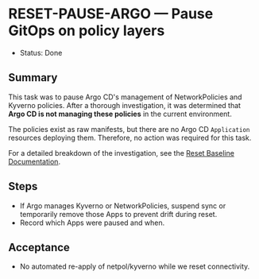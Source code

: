 # RESET-PAUSE-ARGO — Pause GitOps on policy layers

- Status: Done

## Summary

This task was to pause Argo CD's management of NetworkPolicies and Kyverno policies. After a thorough investigation, it was determined that **Argo CD is not managing these policies** in the current environment.

The policies exist as raw manifests, but there are no Argo CD `Application` resources deploying them. Therefore, no action was required for this task.

For a detailed breakdown of the investigation, see the [Reset Baseline Documentation](./docs/docs/reset-baseline.md).

## Steps

- If Argo manages Kyverno or NetworkPolicies, suspend sync or temporarily remove those Apps to prevent drift during reset.
- Record which Apps were paused and when.

## Acceptance

- No automated re-apply of netpol/kyverno while we reset connectivity.
